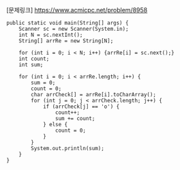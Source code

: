 [문제링크] https://www.acmicpc.net/problem/8958

	public static void main(String[] args) {
		Scanner sc = new Scanner(System.in);
		int N = sc.nextInt();
		String[] arrRe = new String[N];

		for (int i = 0; i < N; i++) {arrRe[i] = sc.next();}
		int count;
		int sum;
        
		for (int i = 0; i < arrRe.length; i++) {
			sum = 0;
			count = 0;
			char arrCheck[] = arrRe[i].toCharArray();
			for (int j = 0; j < arrCheck.length; j++) {
				if (arrCheck[j] == 'o') {
					count++;
					sum += count;
				} else {
					count = 0;
				}
			}
			System.out.println(sum);
		}
	}
